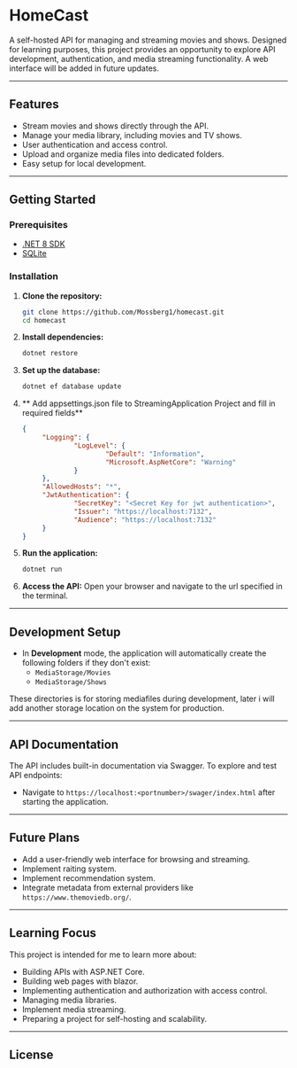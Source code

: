 # HomeCast

A self-hosted API for managing and streaming movies and shows. Designed for learning purposes, this project provides an opportunity to explore API development, authentication, and media streaming functionality. A web interface will be added in future updates.

---

## Features

- Stream movies and shows directly through the API.
- Manage your media library, including movies and TV shows.
- User authentication and access control.
- Upload and organize media files into dedicated folders.
- Easy setup for local development.

---

## Getting Started

### Prerequisites

- [.NET 8 SDK](https://dotnet.microsoft.com/download)
- [SQLite](https://sqlite.org/)

### Installation

1. **Clone the repository:**

   ```bash
   git clone https://github.com/Mossberg1/homecast.git
   cd homecast
   ```

2. **Install dependencies:**

   ```bash
   dotnet restore
   ```

3. **Set up the database:**

   ```bash
   dotnet ef database update
   ```

4. ** Add appsettings.json file to StreamingApplication Project and fill in required fields**
 
   ```json
   {
        "Logging": {
                "LogLevel": {
                        "Default": "Information",
                        "Microsoft.AspNetCore": "Warning"
                }
        },
        "AllowedHosts": "*",
        "JwtAuthentication": {
                "SecretKey": "<Secret Key for jwt authentication>",
                "Issuer": "https://localhost:7132",
                "Audience": "https://localhost:7132"
        }
   }
   ```


5. **Run the application:**

   ```bash
   dotnet run
   ```

6. **Access the API:** Open your browser and navigate to the url specified in the terminal.

---

## Development Setup

- In **Development** mode, the application will automatically create the following folders if they don't exist:
  - `MediaStorage/Movies`
  - `MediaStorage/Shows`

These directories is for storing mediafiles during development, later i will add another storage location on the system for production.

---

## API Documentation

The API includes built-in documentation via Swagger. To explore and test API endpoints:

- Navigate to `https://localhost:<portnumber>/swager/index.html` after starting the application.

---

## Future Plans

- Add a user-friendly web interface for browsing and streaming.
- Implement raiting system.
- Implement recommendation system.
- Integrate metadata from external providers like `https://www.themoviedb.org/`.

---

## Learning Focus

This project is intended for me to learn more about:

- Building APIs with ASP.NET Core.
- Building web pages with blazor.
- Implementing authentication and authorization with access control.
- Managing media libraries.
- Implement media streaming.
- Preparing a project for self-hosting and scalability.

---

## License



